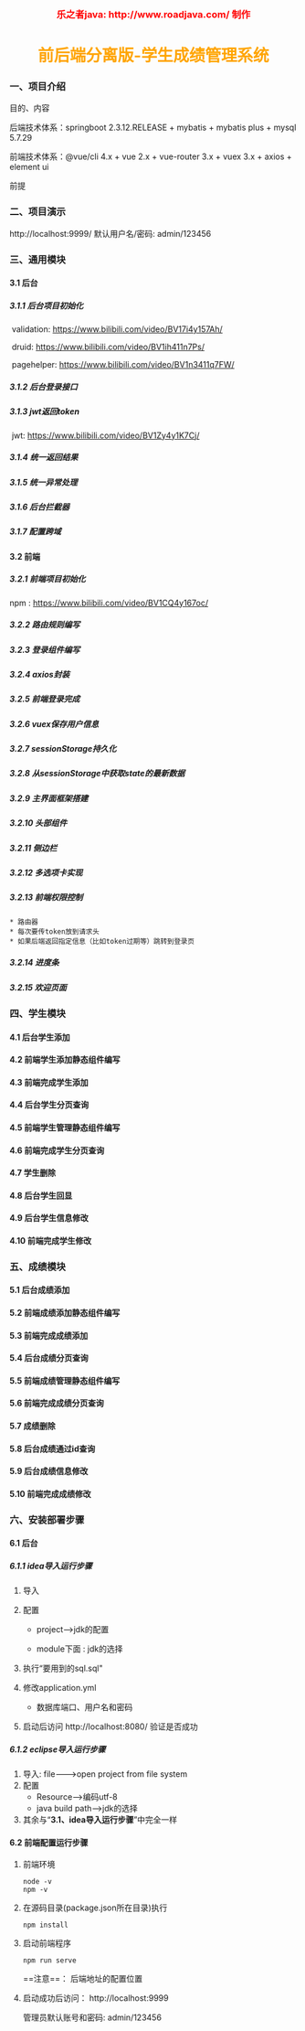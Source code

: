 <h3 style="color:red;text-align:center">乐之者java: http://www.roadjava.com/ 制作</h3>

<h1 style="color:orange;text-align:center">前后端分离版-学生成绩管理系统</h1>

### 一、项目介绍

目的、内容

后端技术体系：springboot 2.3.12.RELEASE + mybatis + mybatis plus + mysql 5.7.29

前端技术体系：@vue/cli  4.x + vue 2.x + vue-router 3.x + vuex 3.x + axios + element ui

前提

### 二、项目演示

http://localhost:9999/   默认用户名/密码: admin/123456

### 三、通用模块

#### 3.1 后台

##### 3.1.1 后台项目初始化

​	validation: https://www.bilibili.com/video/BV17i4y157Ah/

​	druid: https://www.bilibili.com/video/BV1ih411n7Ps/

​	pagehelper: https://www.bilibili.com/video/BV1n3411q7FW/

##### 3.1.2 后台登录接口

##### 3.1.3 jwt返回token

​	jwt: https://www.bilibili.com/video/BV1Zy4y1K7Cj/

##### 3.1.4 统一返回结果

##### 3.1.5 统一异常处理

##### 3.1.6 后台拦截器

##### 3.1.7 配置跨域

#### 3.2 前端

##### 3.2.1 前端项目初始化

npm : https://www.bilibili.com/video/BV1CQ4y167oc/

##### 3.2.2 路由规则编写
##### 3.2.3 登录组件编写
##### 3.2.4 axios封装
##### 3.2.5 前端登录完成
##### 3.2.6 vuex保存用户信息
##### 3.2.7 sessionStorage持久化

##### 3.2.8 从sessionStorage中获取state的最新数据

##### 3.2.9 主界面框架搭建
##### 3.2.10 头部组件
##### 3.2.11 侧边栏
##### 3.2.12 多选项卡实现

##### 3.2.13 前端权限控制

	* 路由器   
	* 每次要传token放到请求头   
	* 如果后端返回指定信息（比如token过期等）跳转到登录页

##### 3.2.14 进度条

##### 3.2.15 欢迎页面

### 四、学生模块

#### 4.1 后台学生添加
#### 4.2 前端学生添加静态组件编写
#### 4.3 前端完成学生添加
#### 4.4 后台学生分页查询
#### 4.5 前端学生管理静态组件编写
#### 4.6 前端完成学生分页查询
#### 4.7 学生删除
#### 4.8 后台学生回显
#### 4.9 后台学生信息修改
#### 4.10 前端完成学生修改
### 五、成绩模块

#### 5.1 后台成绩添加
#### 5.2 前端成绩添加静态组件编写
#### 5.3 前端完成成绩添加
#### 5.4 后台成绩分页查询
#### 5.5 前端成绩管理静态组件编写
#### 5.6 前端完成成绩分页查询
#### 5.7 成绩删除
#### 5.8 后台成绩通过id查询
#### 5.9 后台成绩信息修改
#### 5.10 前端完成成绩修改

### 六、安装部署步骤

####  6.1 后台

##### 6.1.1 idea导入运行步骤

1. 导入

2. 配置

   * project-->jdk的配置

   * module下面 :  jdk的选择

3. 执行“要用到的sql.sql"

4. 修改application.yml

   * 数据库端口、用户名和密码

5. 启动后访问   http://localhost:8080/  验证是否成功

##### 6.1.2  eclipse导入运行步骤

1. 导入: file--->open project from file system
2. 配置
   * Resource-->编码utf-8
   * java build path-->jdk的选择
3. 其余与“**3.1、idea导入运行步骤**”中完全一样

#### 6.2 前端配置运行步骤

1. 前端环境

   ```shell
   node -v
   npm -v 
   ```

2. 在源码目录(package.json所在目录)执行

   ```shell
   npm install
   ```

3. 启动前端程序

   ```shell
   npm run serve
   ```

   ==注意==： 后端地址的配置位置

4. 启动成功后访问：  http://localhost:9999

   管理员默认账号和密码:   admin/123456